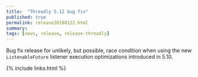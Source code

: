 ```yaml
---
title:  "Threadly 5.12 bug fix"
published: true
permalink: release20180122.html
summary: 
tags: [news, release, release-threadly]
---
```


Bug fix release for unlikely, but possible, race condition when using the new `ListenableFuture` listener execution optimizations introduced in 5.10.

{% include links.html %}
